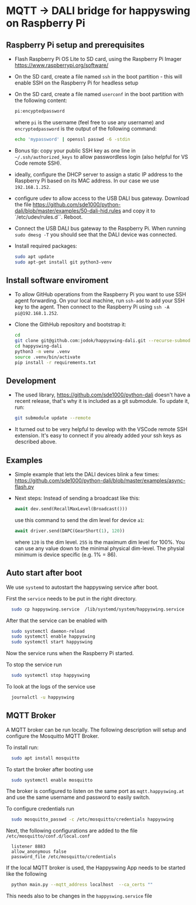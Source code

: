 # MQTT -> DALI bridge for happyswing on Raspberry Pi

## Raspberry Pi setup and prerequisites

- Flash Raspberry Pi OS Lite to SD card, using the Raspberry Pi Imager
  <https://www.raspberrypi.org/software/>

- On the SD card, create a file named `ssh` in the boot partition - this will
  enable SSH on the Raspberry Pi for headless setup

- On the SD card, create a file named `userconf` in the boot partition with the
  following content:

  ```bash
  pi:encyptedpassword
  ```

  where `pi` is the username (feel free to use any username) and
  `encryptedpassword` is the output of the following command:

  ```bash
  echo 'mypassword' | openssl passwd -6 -stdin
  ```

- Bonus tip: copy your public SSH key as one line in `~/.ssh/authorized_keys` to
  allow passwordless login (also helpful for VS Code remote SSH).

- ideally, configure the DHCP server to assign a static IP address to the
  Raspberry Pi based on its MAC address. In our case we use `192.168.1.252`.

- configure udev to allow access to the USB DALI bus gateway. Download the file
  <https://github.com/sde1000/python-dali/blob/master/examples/50-dali-hid.rules>
  and copy it to `/etc/udev/rules.d``. Reboot.

- Connect the USB DALI bus gateway to the Raspberry Pi. When running `sudo dmesg -T`
  you should see that the DALI device was connected.

- Install required packages:

  ```bash
  sudo apt update
  sudo apt-get install git python3-venv
  ```

## Install software enviroment

- To allow GitHub operations from the Raspberry Pi you want to use SSH agent
  forwarding. On your local machine, run `ssh-add` to add your SSH key to the
  agent. Then connect to the Raspberry Pi using `ssh -A pi@192.168.1.252`.

- Clone the GithHub repository and bootstrap it:

  ```bash
  cd
  git clone git@github.com:jodok/happyswing-dali.git --recurse-submodules
  cd happyswing-dali
  python3 -m venv .venv
  source .venv/bin/activate
  pip install -r requirements.txt
  ```

## Development

- The used library, <https://github.com/sde1000/python-dali> doesn't have a
  recent release, that's why it is included as a git submodule. To update it,
  run:

  ```bash
  git submodule update --remote
  ```

- It turned out to be very helpful to develop with the VSCode remote SSH
  extension. It's easy to connect if you already added your ssh keys as
  described above.

## Examples

- Simple example that lets the DALI devices blink a few times:
  <https://github.com/sde1000/python-dali/blob/master/examples/async-flash.py>

- Next steps: Instead of sending a broadcast like this:

  ```python
  await dev.send(RecallMaxLevel(Broadcast()))
  ```

  use this command to send the dim level for device `a1`:

  ```python
  await driver.send(DAPC(GearShort(1), 120))
  ```

  where `120` is the dim level. `255` is the maximum dim level for 100%.
  You can use any value down to the minimal physical dim-level. The
  physial minimum is device specific (e.g. 1% = 86).


## Auto start after boot

We use `systemd` to autostart the happyswing service after boot. 

First the `service` needs to be put in the right directory. 

```bash 
  sudo cp happyswing.service  /lib/systemd/system/happyswing.service
```

After that the service can be enabled with 

```bash 
  sudo systemctl daemon-reload
  sudo systemctl enable happyswing
  sudo systemctl start happyswing
```

Now the service runs when the Raspberry Pi started. 


To stop the service run 

```bash 
  sudo systemctl stop happyswing
```


To look at the logs of the service use 

```bash 
  journalctl -u happyswing
```


## MQTT Broker

A MQTT broker can be run locally. The following description will setup and configure 
the Mosquitto MQTT Broker. 

To install run: 

```bash
  sudo apt install mosquitto 
```

To start the broker after booting use

```bash
  sudo systemctl enable mosquitto
```

The broker is configured to listen on the same port as `mqtt.happyswing.at` and use the
same username and password to easily switch. 


To configure credentials run 

```bash
  sudo mosquitto_passwd -c /etc/mosquitto/credentials happyswing
```

Next, the following configurations are added to the file `/etc/mosquitto/conf.d/local.conf`

```
  listener 8883
  allow_anonymous false
  password_file /etc/mosquitto/credentials
```

If the local MQTT broker is used, the Happyswing App needs to be started like the following 

```bash
  python main.py --mqtt_address localhost  --ca_certs ""
```

This needs also to be changes in the `happyswing.service` file